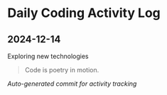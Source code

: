 # Daily Coding Activity Log

## 2024-12-14

Exploring new technologies

> Code is poetry in motion.

*Auto-generated commit for activity tracking*
